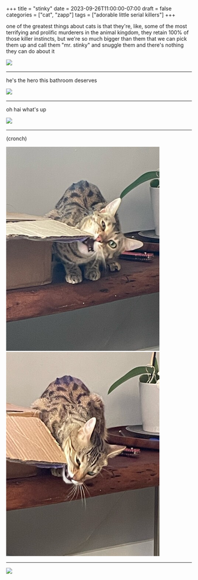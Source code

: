 +++
title = "stinky"
date = 2023-09-26T11:00:00-07:00
draft = false
categories = ["cat", "zapp"]
tags = ["adorable little serial killers"]
+++

one of the greatest things about cats is that they're, like, some of the most terrifying and prolific murderers in the animal kingdom, they retain 100% of those killer instincts, but we're so much bigger than them that we can pick them up and call them "mr. stinky" and snuggle them and there's nothing they can do about it

![](./basket.png)


------

he's the hero this bathroom deserves

![](./hero.png)


-----

oh hai what's up

![](./hai.png)


-----

(cronch)

![](./cronch.png)
![](./cronch-2.png)

-----

![](./chin.png)